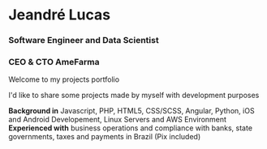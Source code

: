 # Jeandré Lucas
### Software Engineer and Data Scientist
### CEO & CTO AmeFarma

Welcome to my projects portfolio

I'd like to share some projects made by myself with development purposes

**Background in** Javascript, PHP, HTML5, CSS/SCSS, Angular, Python, iOS and Android Developement, Linux Servers and AWS Environment
**Experienced with** business operations and compliance with banks, state governments, taxes and payments in Brazil (Pix included)
